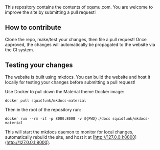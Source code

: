 This repository contains the contents of xqemu.com. You are welcome to improve
the site by submitting a pull request!

How to contribute
-----------------
Clone the repo, make/test your changes, then file a pull request! Once approved,
the changes will automatically be propagated to the website via the CI system.

Testing your changes
--------------------
The website is built using mkdocs. You can build the website and host it locally
for testing your changes before submitting a pull request!

Use Docker to pull down the Material theme Docker image:

	docker pull squidfunk/mkdocs-material

Then in the root of the repository run:

	docker run --rm -it -p 8000:8000 -v ${PWD}:/docs squidfunk/mkdocs-material

This will start the mkdocs daemon to monitor for local changes, automatically
rebuild the site, and host it at [http://127.0.0.1:8000](http://127.0.0.1:8000).
